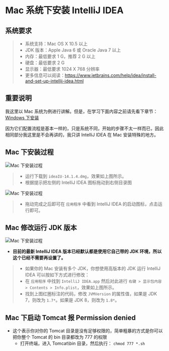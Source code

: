 # Mac 系统下安装 IntelliJ IDEA

## 系统要求

> * 系统支持：Mac OS X 10.5 以上
> * JDK 版本：Apple Java 6 或 Oracle Java 7 以上
> * 内存：最低要求 1 G，推荐 2 G 以上
> * 硬盘：最低要求 2 G
> * 显示器：最低要求 1024 X 768 分辨率
> * 更多信息可以阅读：<https://www.jetbrains.com/help/idea/install-and-set-up-intellij-idea.html>

## 重要说明

我这里以 Mac 系统为例进行讲解。但是，在学习下面内容之前请先看下章节：[Windows 下安装](windows-install.md)

因为它们配置流程是基本一样的，只是系统不同，开始的步骤不太一样而已，因此相同部分我这里是不会再讲的，我只讲 IntelliJ IDEA 在 Mac 安装特殊的地方。

## Mac 下安装过程

![Mac 下安装过程](images/v-a-mac-install-1.jpg)
> * 运行下载到 `ideaIU-14.1.4.dmg`，效果如上图所示。
> * 根据提示把左侧的 IntelliJ IDEA 图标拖动到右侧目录图

![Mac 下安装过程](images/v-a-mac-install-2.jpg)
> * 拖动完成之后即可在 `应用程序` 中看到 IntelliJ IDEA 的启动图标，点击运行即可。

## Mac 修改运行 JDK 版本

![Mac 下安装过程](images/v-a-mac-install-3.jpg)

- **目前的最新 IntelliJ IDEA 版本已经默认都是使用它自己带的 JDK 环境，所以这个已经不需要再设置了。**

> * 如果你的 Mac 安装有多个 JDK，你想使用高版本的 JDK 运行 IntelliJ IDEA 可以按如下方式进行修改：
> * 在 `应用程序` 中找到 `IntelliJ IDEA.app` 然后对此进行 `右键 > 显示包内容 > Contents > Info.plist`，效果如上图所示。
> * 找到上图红圈标注的代码，修改 `JVMVersion` 的属性值，如果是 JDK 7，则改为 `1.7*`。如果是 JDK 8，则改为 `1.8*`。

## Mac 下启动 Tomcat 报 Permission denied

- 这个表示你对你的 Tomcat 目录是没有足够权限的，简单粗暴的方式是你可以把你整个 Tomcat 的 bin 目录都改为 777 的权限
    - 打开终端，进入 Tomcat\bin 目录，然后执行： `chmod 777 *.sh`

